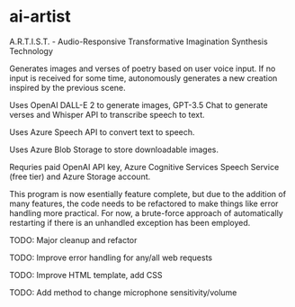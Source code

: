 # ai-artist
A.R.T.I.S.T. - Audio-Responsive Transformative Imagination Synthesis Technology

Generates images and verses of poetry based on user voice input. If no input is
received for some time, autonomously generates a new creation inspired by the
previous scene.

Uses OpenAI DALL-E 2 to generate images, GPT-3.5 Chat to generate verses
and Whisper API to transcribe speech to text.

Uses Azure Speech API to convert text to speech.

Uses Azure Blob Storage to store downloadable images.

Requries paid OpenAI API key, Azure Cognitive Services Speech Service (free tier)
and Azure Storage account.

This program is now esentially feature complete, but due to the addition of many
features, the code needs to be refactored to make things like error handling more
practical. For now, a brute-force approach of automatically restarting if there is 
an unhandled exception has been employed.

TODO: Major cleanup and refactor

TODO: Improve error handling for any/all web requests

TODO: Improve HTML template, add CSS

TODO: Add method to change microphone sensitivity/volume
